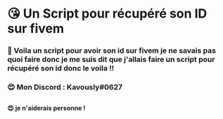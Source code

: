 # 😘 Un Script pour récupéré son ID sur fivem
### 💖 Voila un script pour avoir son id sur fivem je ne savais pas quoi faire donc je me suis dit que j'allais faire un script pour récupéré son id donc le voila !!
### 😍 Mon Discord : Kavously#0627
##
#### 😍 je n'aiderais personne !

